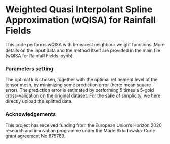 # Weighted Quasi Interpolant Spline Approximation (wQISA) for Rainfall Fields

This code performs wQISA with k-nearest neighbour weight functions. More details on the input data and the method itself are provided in the main file (wQISA for Rainfall Fields.ipynb).

### Parameters setting
The optimal k is chosen, together with the optimal refinement level of the tensor mesh, by minimizing some prediction error (here: mean square error). The prediction error is estimated by performing 5 times a 5-gold cross-validation on the original dataset. For the sake of simplicity, we here directly upload the splitted data.

### Acknowledgements
This project has received funding from the European Union’s Horizon 2020 research and innovation programme under the Marie Skłodowska-Curie grant agreement No 675789.

